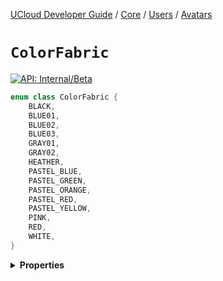 [UCloud Developer Guide](/docs/developer-guide/README.md) / [Core](/docs/developer-guide/core/README.md) / [Users](/docs/developer-guide/core/users/README.md) / [Avatars](/docs/developer-guide/core/users/avatars.md)

# `ColorFabric`


[![API: Internal/Beta](https://img.shields.io/static/v1?label=API&message=Internal/Beta&color=red&style=flat-square)](/docs/developer-guide/core/api-conventions.md)



```kotlin
enum class ColorFabric {
    BLACK,
    BLUE01,
    BLUE02,
    BLUE03,
    GRAY01,
    GRAY02,
    HEATHER,
    PASTEL_BLUE,
    PASTEL_GREEN,
    PASTEL_ORANGE,
    PASTEL_RED,
    PASTEL_YELLOW,
    PINK,
    RED,
    WHITE,
}
```

<details>
<summary>
<b>Properties</b>
</summary>

<details>
<summary>
<code>BLACK</code>
</summary>





</details>

<details>
<summary>
<code>BLUE01</code>
</summary>





</details>

<details>
<summary>
<code>BLUE02</code>
</summary>





</details>

<details>
<summary>
<code>BLUE03</code>
</summary>





</details>

<details>
<summary>
<code>GRAY01</code>
</summary>





</details>

<details>
<summary>
<code>GRAY02</code>
</summary>





</details>

<details>
<summary>
<code>HEATHER</code>
</summary>





</details>

<details>
<summary>
<code>PASTEL_BLUE</code>
</summary>





</details>

<details>
<summary>
<code>PASTEL_GREEN</code>
</summary>





</details>

<details>
<summary>
<code>PASTEL_ORANGE</code>
</summary>





</details>

<details>
<summary>
<code>PASTEL_RED</code>
</summary>





</details>

<details>
<summary>
<code>PASTEL_YELLOW</code>
</summary>





</details>

<details>
<summary>
<code>PINK</code>
</summary>





</details>

<details>
<summary>
<code>RED</code>
</summary>





</details>

<details>
<summary>
<code>WHITE</code>
</summary>





</details>



</details>


